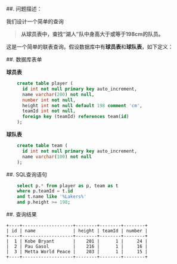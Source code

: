 ##. 问题描述：

我们设计一个简单的查询

> **从球员表中，查找“湖人”队中身高大于或等于198cm的队员。**

这是一个简单的联表查询。假设数据库中有**球员表**和**球队表**，如下定义：

##. 数据库表单

**球员表**

```sql
    create table player (
      id int not null primary key auto_increment,
      name varchar(200) not null,
      number int not null,
      height int not null default 198 comment 'cm',
      teamId int not null,
      foreign key (teamId) references team(id)
    );
```

**球队表**

```sql
    create table team (
      id int not null primary key auto_increment,
      name varchar(100) not null
    );
```

##. SQL查询语句

```sql
    select p.* from player as p, team as t 
    where p.teamId = t.id 
    and t.name like '%Lakers%'
    and p.height >= 198;
```

##. 查询结果

```
+----+-------------------+--------+--------+--------+
| id | name              | height | teamId | number |
+----+-------------------+--------+--------+--------+
|  1 | Kobe Bryant       |    201 |      1 |     24 |
|  2 | Pau Gasol         |    216 |      1 |     16 |
|  3 | Metta World Peace |    203 |      1 |     15 |
+----+-------------------+--------+--------+--------+
```